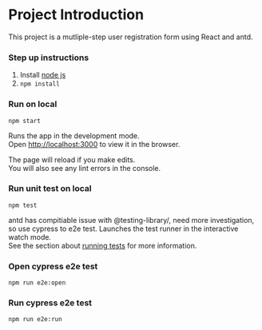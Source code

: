# Project Introduction

This project is a mutliple-step user registration form using React and antd.

### Step up instructions 
1. Install [node js](https://nodejs.p2hp.com/download/)
2. `npm install`


### Run on local
`npm start`

Runs the app in the development mode.\
Open [http://localhost:3000](http://localhost:3000) to view it in the browser.

The page will reload if you make edits.\
You will also see any lint errors in the console.

### Run unit test on local
`npm test`

antd has compitiable issue with @testing-library/, need more investigation, so use cypress to e2e test.
Launches the test runner in the interactive watch mode.\
See the section about [running tests](https://facebook.github.io/create-react-app/docs/running-tests) for more information.

### Open cypress e2e test
`npm run e2e:open`

### Run cypress e2e test
`npm run e2e:run`
